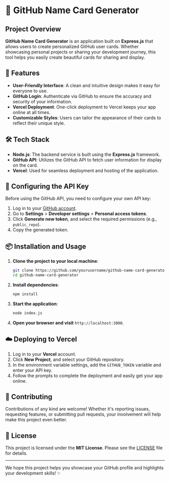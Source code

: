 # 🌟 GitHub Name Card Generator

## Project Overview

**GitHub Name Card Generator** is an application built on **Express.js** that allows users to create personalized GitHub user cards. Whether showcasing personal projects or sharing your development journey, this tool helps you easily create beautiful cards for sharing and display.

## 🚀 Features

- **User-Friendly Interface**: A clean and intuitive design makes it easy for everyone to use.
- **GitHub Login**: Authenticate via GitHub to ensure the accuracy and security of your information.
- **Vercel Deployment**: One-click deployment to Vercel keeps your app online at all times.
- **Customizable Styles**: Users can tailor the appearance of their cards to reflect their unique style.

## 🛠️ Tech Stack

- **Node.js**: The backend service is built using the **Express.js** framework.
- **GitHub API**: Utilizes the GitHub API to fetch user information for display on the card.
- **Vercel**: Used for seamless deployment and hosting of the application.

## 🔑 Configuring the API Key

Before using the GitHub API, you need to configure your own API key:

1. Log in to your [GitHub account](https://github.com).
2. Go to **Settings** > **Developer settings** > **Personal access tokens**.
3. Click **Generate new token**, and select the required permissions (e.g., `public_repo`).
4. Copy the generated token.

## 📦 Installation and Usage

1. **Clone the project to your local machine**:
   ```bash
   git clone https://github.com/yourusername/github-name-card-generator.git
   cd github-name-card-generator
   ```

2. **Install dependencies**:
   ```bash
   npm install
   ```

3. **Start the application**:
   ```bash
   node index.js
   ```

4. **Open your browser and visit** `http://localhost:3000`.

## ☁️ Deploying to Vercel

1. Log in to your **Vercel** account.
2. Click **New Project**, and select your GitHub repository.
3. In the environment variable settings, add the `GITHUB_TOKEN` variable and enter your API key.
4. Follow the prompts to complete the deployment and easily get your app online.

## 🤝 Contributing

Contributions of any kind are welcome! Whether it's reporting issues, requesting features, or submitting pull requests, your involvement will help make this project even better.

## 📄 License

This project is licensed under the **MIT License**. Please see the [LICENSE](LICENSE) file for details.

---

We hope this project helps you showcase your GitHub profile and highlights your development skills! ✨
